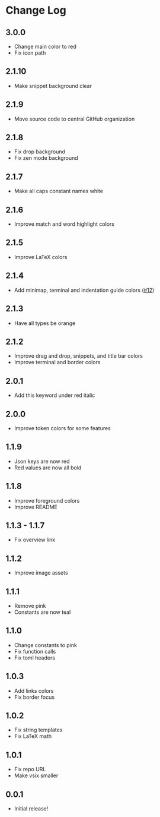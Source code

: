 # Change Log

## 3.0.0

- Change main color to red
- Fix icon path

## 2.1.10

- Make snippet background clear

## 2.1.9

- Move source code to central GitHub organization

## 2.1.8

- Fix drop background
- Fix zen mode background

## 2.1.7

- Make all caps constant names white

## 2.1.6

- Improve match and word highlight colors

## 2.1.5

- Improve LaTeX colors

## 2.1.4

- Add minimap, terminal and indentation guide colors ([#12](https://github.com/Matt-Gleich/blackbird/pull/12))

## 2.1.3

- Have all types be orange

## 2.1.2

- Improve drag and drop, snippets, and title bar colors
- Improve terminal and border colors

## 2.0.1

- Add this keyword under red italic

## 2.0.0

- Improve token colors for some features

## 1.1.9

- Json keys are now red
- Red values are now all bold

## 1.1.8

- Improve foreground colors
- Improve README

## 1.1.3 - 1.1.7

- Fix overview link

## 1.1.2

- Improve image assets

## 1.1.1

- Remove pink
- Constants are now teal

## 1.1.0

- Change constants to pink
- Fix function calls
- Fix toml headers

## 1.0.3

- Add links colors
- Fix border focus

## 1.0.2

- Fix string templates
- Fix LaTeX math

## 1.0.1

- Fix repo URL
- Make vsix smaller

## 0.0.1

- Initial release!

